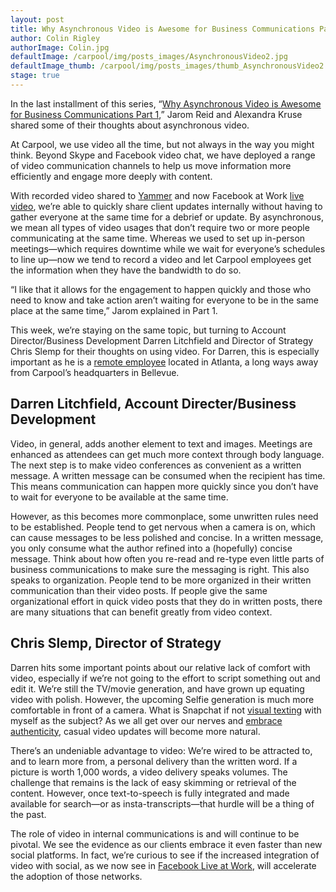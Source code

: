 ```yaml
---
layout: post
title: Why Asynchronous Video is Awesome for Business Communications Part 2
author: Colin Rigley
authorImage: Colin.jpg
defaultImage: /carpool/img/posts_images/AsynchronousVideo2.jpg
defaultImage_thumb: /carpool/img/posts_images/thumb_AsynchronousVideo2.jpg
stage: true
---
```


In the last installment of this series, “[Why Asynchronous Video is Awesome for Business Communications Part 1](http://carpoolagency.com/articles/Why-Asynchronous-Video-is-Awesome-for-Business-Communications-Part-1.html),” Jarom Reid and Alexandra Kruse shared some of their thoughts about asynchronous video.

<!--more-->

At Carpool, we use video all the time, but not always in the way you might think. Beyond Skype and Facebook video chat, we have deployed a range of video communication channels to help us move information more efficiently and engage more deeply with content.

With recorded video shared to [Yammer](http://carpoolagency.com/articles/2016%E2%80%9309%E2%80%9328-How-to-Use-Yammer-for-Internal-Collaboration.html) and now Facebook at Work [live video](https://work.fb.com/), we’re able to quickly share client updates internally without having to gather everyone at the same time for a debrief or update. By asynchronous, we mean all types of video usages that don’t require two or more people communicating at the same time. Whereas we used to set up in-person meetings—which requires downtime while we wait for everyone’s schedules to line up—now we tend to record a video and let Carpool employees get the information when they have the bandwidth to do so.

“I like that it allows for the engagement to happen quickly and those who need to know and take action aren’t waiting for everyone to be in the same place at the same time,” Jarom explained in Part 1.

This week, we’re staying on the same topic, but turning to Account Director/Business Development Darren Litchfield and Director of Strategy Chris Slemp for their thoughts on using video. For Darren, this is especially important as he is a [remote employee](http://carpoolagency.com/articles/Carpool-Asks-Employees-to-Work-Remotely-for-One-Month.html) located in Atlanta, a long ways away from Carpool’s headquarters in Bellevue.


Darren Litchfield, Account Directer/Business Development
--------------------------------------------------------

Video, in general, adds another element to text and images. Meetings are enhanced as attendees can get much more context through body language. The next step is to make video conferences as convenient as a written message. A written message can be consumed when the recipient has time. This means communication can happen more quickly since you don’t have to wait for everyone to be available at the same time.

However, as this becomes more commonplace, some unwritten rules need to be established. People tend to get nervous when a camera is on, which can cause messages to be less polished and concise. In a written message, you only consume what the author refined into a (hopefully) concise message. Think about how often you re-read and re-type even little parts of business communications to make sure the messaging is right. This also speaks to organization. People tend to be more organized in their written communication than their video posts. If people give the same organizational effort in quick video posts that they do in written posts, there are many situations that can benefit greatly from video context.


Chris Slemp, Director of Strategy
---------------------------------

Darren hits some important points about our relative lack of comfort with video, especially if we’re not going to the effort to script something out and edit it. We’re still the TV/movie generation, and have grown up equating video with polish. However, the upcoming Selfie generation is much more comfortable in front of a camera. What is Snapchat if not [visual texting](http://www.nytimes.com/2016/05/22/magazine/how-i-learned-to-love-snapchat.html?_r=0) with myself as the subject? As we all get over our nerves and [embrace authenticity](http://carpoolagency.com/articles/Professional-and-Personal-Behavior-Creating-Your-Personal-Brand.html), casual video updates will become more natural.

There’s an undeniable advantage to video: We’re wired to be attracted to, and to learn more from, a personal delivery than the written word. If a picture is worth 1,000 words, a video delivery speaks volumes. The challenge that remains is the lack of easy skimming or retrieval of the content. However, once text-to-speech is fully integrated and made available for search—or as insta-transcripts—that hurdle will be a thing of the past.

The role of video in internal communications is and will continue to be pivotal. We see the evidence as our clients embrace it even faster than new social platforms. In fact, we’re curious to see if the increased integration of video with social, as we now see in [Facebook Live at Work](https://work.fb.com/), will accelerate the adoption of those networks.
